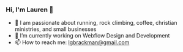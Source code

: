 ### Hi, I'm Lauren 👋

<!--
**laurenbrackman/laurenbrackman** is a ✨ _special_ ✨ repository because its `README.md` (this file) appears on your GitHub profile.

Here are some ideas to get you started:

- 🔭 I’m currently working on ...
- 🌱 I’m currently learning ...
- 👯 I’m looking to collaborate on ...
- 🤔 I’m looking for help with ...
- 💬 Ask me about ...
- 📫 How to reach me: ...
- 😄 Pronouns: ...
- ⚡ Fun fact: ...
-->

- 👟 I am passionate about running, rock climbing, coffee, christian ministries, and small businesses
- 🔭 I’m currently working on Webflow Design and Development
- 📫 How to reach me: lgbrackman@gmail.com
